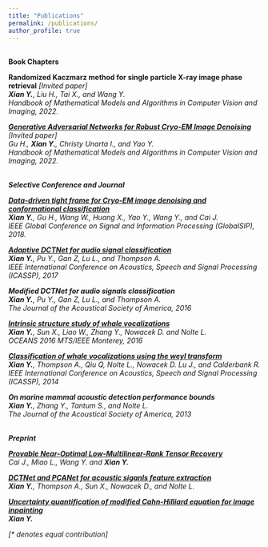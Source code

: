 ```yaml
---
title: "Publications"
permalink: /publications/
author_profile: true
---
```

<br>
<b> Book Chapters </b>

<b>Randomized Kaczmarz method for single particle X-ray image phase retrieval</b>  <i>[Invited paper]<i> <br> 
<b>Xian Y.</b>, Liu H., Tai X., and Wang Y.<br>
<i>Handbook of Mathematical Models and Algorithms in Computer Vision and Imaging, 2022</i>.

<b>[Generative Adversarial Networks for Robust Cryo-EM Image Denoising](https://arxiv.org/pdf/2008.07307.pdf)</b> <i>[Invited paper]<i> <br> 
Gu H., <b>Xian Y.</b>, Christy Unarta I., and Yao Y.<br>
<i>Handbook of Mathematical Models and Algorithms in Computer Vision and Imaging, 2022</i>.

<br>
<b> Selective Conference and Journal </b>

<b>[Data-driven tight frame for Cryo-EM image denoising and conformational classification](https://ieeexplore.ieee.org/abstract/document/8646614)</b> <br> 
<b> Xian Y.</b>, Gu H., Wang W., Huang X., Yao Y., Wang Y., and Cai J.<br>
<i> IEEE Global Conference on Signal and Information Processing (GlobalSIP), 2018</i>.

<b>[Adaptive DCTNet for audio signal classification](https://ieeexplore.ieee.org/abstract/document/7952907)</b> <br> 
<b>Xian Y.</b>,  Pu Y., Gan Z, Lu L., and Thompson A. <br>
<i> IEEE International Conference on Acoustics, Speech and Signal Processing (ICASSP), 2017 </i>
  
<b> Modified DCTNet for audio signals classification </b> <br> 
<b>Xian Y.</b>,  Pu Y., Gan Z, Lu L., and Thompson A. <br>
<i> The Journal of the Acoustical Society of America, 2016 </i> 
  
<b> [Intrinsic structure study of whale vocalizations](https://ieeexplore.ieee.org/abstract/document/7761101) </b> <br> 
<b>Xian Y.</b>,  Sun X., Liao W., Zhang Y., Nowacek D. and Nolte L. <br>
<i> OCEANS 2016 MTS/IEEE Monterey, 2016 </i> 
  
<b>[Classification of whale vocalizations using the weyl transform](https://ieeexplore.ieee.org/abstract/document/7178074)</b> <br> 
<b>Xian Y.</b>,  Thompson A., Qiu Q, Nolte L., Nowacek D. Lu J., and Calderbank R. <br>
<i> IEEE International Conference on Acoustics, Speech and Signal Processing (ICASSP), 2014 </i>  

<b> On marine mammal acoustic detection performance bounds </b> <br> 
<b> Xian Y.</b>,  Zhang Y., Tantum S., and Nolte L. <br>
<i> The Journal of the Acoustical Society of America, 2013 </i>    

<br>
<b> Preprint </b>
  
<b> [Provable Near-Optimal Low-Multilinear-Rank Tensor Recovery](https://arxiv.org/pdf/2007.08904.pdf) </b> <br> 
Cai J., Miao L., Wang Y. and <b> Xian Y.</b> <br>

<b> [DCTNet and PCANet for acoustic siganls feature extraction](https://arxiv.org/pdf/1605.01755.pdf) </b> <br> 
<b> Xian Y.</b>, Thompson A., Sun X., Nowacek D., and Nolte L. <br>  
  
<b> [Uncertainty quantification of modified Cahn-Hilliard equation for image inpainting](https://arxiv.org/pdf/1906.07264.pdf) </b> <br> 
<b> Xian Y.</b>

[\* denotes equal contribution]


